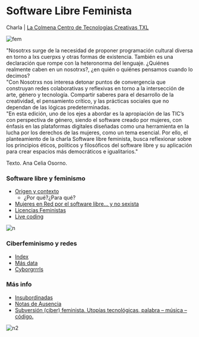 # Software Libre Feminista

Charla | [La Colmena Centro de Tecnologías Creativas TXL](https://www.centroculturadigital.mx/actividad/Software-Libre-Feminista-3sFyZYHyl)


![fem](https://media.giphy.com/media/3oEduGltSSsJoBJIty/giphy.gif)  


"Nosotrxs surge de la necesidad de proponer programación cultural diversa en torno a lxs cuerpxs y otras formas de existencia. También es una declaración que rompe con la heteronorma del lenguaje. ¿Quiénes realmente caben en un nosotrxs?, ¿en quién o quiénes pensamos cuando lo decimos?  
"Con Nosotrxs nos interesa detonar puntos de convergencia que construyan redes colaborativas y reflexivas en torno a la intersección de arte, género y tecnología. Compartir saberes para el desarrollo de la creatividad, el pensamiento crítico, y las prácticas sociales que no dependan de las lógicas predeterminadas.  
"En esta edición, uno de los ejes a abordar es la apropiación de las TIC’s con perspectiva de género, siendo el software creado por mujeres, con énfasis en las plataformas digitales diseñadas como una herramienta en la lucha por los derechos de las mujeres, como un tema esencial. Por ello, el planteamiento de la charla Software libre feminista, busca reflexionar sobre los principios éticos, políticos y filosóficos del software libre y su aplicación para crear espacios más democráticos e igualitarios."  

Texto. Ana Celia Osorno.


### Software libre y feminismo

- [Origen y contexto](https://www.gnu.org/)
	- ¿Por qué?¿Para qué?
- [Mujeres en Red por el software libre... y no sexista ](https://www.mujeresenred.net/software_libre/indexsl.html)
- [Licencias Feministas](https://labekka.red/licencia-f2f/)
- [Live coding](https://github.com/toplap/awesome-livecoding#code-of-conduct)


![n](https://github.com/MarianneTeixido/notasdeausencia/blob/master/img/escritorio.jpg)

### Ciberfeminismo y redes

- [Index](https://cyberfeminismindex.com/)
- [Más data](https://monoskop.org/Cyberfeminism) 
- [Cyborgrrrls](https://cyborgrrrls.wordpress.com/)

### Más info

- [Insubordinadas](https://insubordinadas.com/la-chinampa/)
- [Notas de Ausencia](https://notasdeausencia.cc/memorial/)
- [Subversión (ciber) feminista. Utopías tecnológicas, palabra – música – código.](https://www.tierraadentro.cultura.gob.mx/subversion-ciber-feminista-utopias-tecnologicas-palabra-musica-codigo/)



![n2](https://github.com/MarianneTeixido/notasdeausencia/blob/master/img/libertad.jpg)







